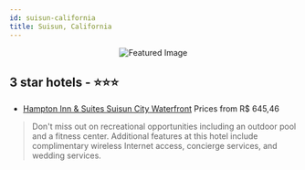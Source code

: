 ```yaml
---
id: suisun-california
title: Suisun, California
---
```


<center><img src="https://i.travelapi.com/hotels/3000000/2920000/2917500/2917478/e072e0bd_z.jpg" alt="Featured Image" /></center>


##  3 star hotels - ⭐️⭐️⭐️

-    [Hampton Inn & Suites Suisun City Waterfront](https://us.hurb.com/hotels/suisun/hampton-inn-suites-suisun-city-waterfront-JNP-JP087424?cmp=18055) Prices from R$ 645,46
   > Don't miss out on recreational opportunities including an outdoor pool and a fitness center. Additional features at this hotel include complimentary wireless Internet access, concierge services, and wedding services.
